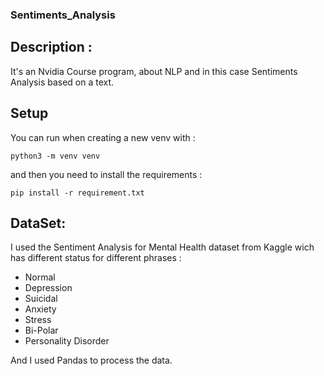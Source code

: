 ### Sentiments_Analysis

## Description :

It's an Nvidia Course program, about NLP and in this case Sentiments Analysis based on a text.

## Setup

You can run when creating a new venv with : 

```
python3 -m venv venv
```

and then you need to install the requirements : 
```
pip install -r requirement.txt
```

## DataSet:

I used the Sentiment Analysis for Mental Health dataset from Kaggle wich has different status for different phrases : 
- Normal
- Depression
- Suicidal
- Anxiety
- Stress
- Bi-Polar
- Personality Disorder

And I used Pandas to process the data.


